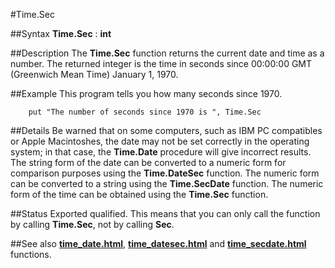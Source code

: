 
#Time.Sec

##Syntax
**Time.Sec** : **int**



##Description
The **Time.Sec** function returns the current date and time as a number. The returned integer is the time in seconds since 00:00:00 GMT (Greenwich Mean Time) January 1, 1970.



##Example
This program tells you how many seconds since 1970.


        put "The number of seconds since 1970 is ", Time.Sec
##Details
Be warned that on some computers, such as IBM PC compatibles or Apple Macintoshes, the date may not be set correctly in the operating system; in that case, the **Time.Date** procedure will give incorrect results.
The string form of the date can be converted to a numeric form for comparison purposes using the **Time.DateSec** function. The numeric form can be converted to a string using the **Time.SecDate** function. The numeric form of the time can be obtained using the **Time.Sec** function.



##Status
Exported qualified.
This means that you can only call the function by calling **Time.Sec**, not by calling **Sec**.



##See also
**[time_date.html](Time.Date)**, **[time_datesec.html](Time.DateSec)** and **[time_secdate.html](Time.SecDate)** functions.


